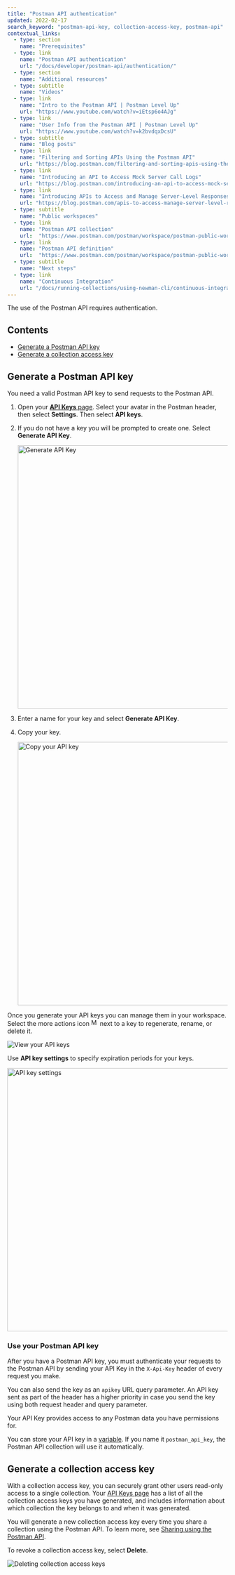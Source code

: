 ```yaml
---
title: "Postman API authentication"
updated: 2022-02-17
search_keyword: "postman-api-key, collection-access-key, postman-api"
contextual_links:
  - type: section
    name: "Prerequisites"
  - type: link
    name: "Postman API authentication"
    url: "/docs/developer/postman-api/authentication/"
  - type: section
    name: "Additional resources"
  - type: subtitle
    name: "Videos"
  - type: link
    name: "Intro to the Postman API | Postman Level Up"
    url: "https://www.youtube.com/watch?v=iEtsp6o4AJg"
  - type: link
    name: "User Info from the Postman API | Postman Level Up"
    url: "https://www.youtube.com/watch?v=k2bvdqxDcsU"
  - type: subtitle
    name: "Blog posts"
  - type: link
    name: "Filtering and Sorting APIs Using the Postman API"
    url: "https://blog.postman.com/filtering-and-sorting-apis-using-the-postman-api/"
  - type: link
    name: "Introducing an API to Access Mock Server Call Logs"
    url: "https://blog.postman.com/introducing-an-api-to-access-mock-server-call-logs/"
  - type: link
    name: "Introducing APIs to Access and Manage Server-Level Responses on a Mock Server"
    url: "https://blog.postman.com/apis-to-access-manage-server-level-responses-mock-server/"
  - type: subtitle
    name: "Public workspaces"
  - type: link
    name: "Postman API collection"
    url:  "https://www.postman.com/postman/workspace/postman-public-workspace/collection/12959542-c8142d51-e97c-46b6-bd77-52bb66712c9a?ctx=documentation"
  - type: link
    name: "Postman API definition"
    url:  "https://www.postman.com/postman/workspace/postman-public-workspace/api/72a32ca3-f06a-4e83-a933-2821a0e6616f/definition/d429098b-1789-4c62-b77b-cf02024aba53?view=documentation"
  - type: subtitle
    name: "Next steps"
  - type: link
    name: "Continuous Integration"
    url: "/docs/running-collections/using-newman-cli/continuous-integration/"
---
```


The use of the Postman API requires authentication.

## Contents

* [Generate a Postman API key](#generate-a-postman-api-key)
* [Generate a collection access key](#generate-a-collection-access-key)

## Generate a Postman API key

You need a valid Postman API key to send requests to the Postman API.

1. Open your [**API Keys** page](https://go.postman.co/settings/me/api-keys). Select your avatar in the Postman header, then select **Settings**. Then select **API keys**.

2. If you do not have a key you will be prompted to create one. Select **Generate API Key**.

   <img alt="Generate API Key" src="https://assets.postman.com/postman-docs/v10/no-api-keys-generate-v10.jpg" width="600px"/>

3. Enter a name for your key and select **Generate API Key**.

4. Copy your key.

    <img src="https://assets.postman.com/postman-docs/v10/copy-your-api-key-v10.jpg" alt="Copy your API key" width="600px"/>

Once you generate your API keys you can manage them in your workspace. Select the more actions icon <img alt="More actions icon" src="https://assets.postman.com/postman-docs/icon-more-actions-v9.jpg#icon" width="16px"> next to a key to regenerate, rename, or delete it.

<img src="https://assets.postman.com/postman-docs/v10/api-keys-regenerate-rename-delete-v10.jpg" alt="View your API keys"/>

Use **API key settings** to specify expiration periods for your keys.

<img src="https://assets.postman.com/postman-docs/v10/postman-api-key-settings-v10.jpg" width="600px" alt="API key settings"/>

### Use your Postman API key

After you have a Postman API key, you must authenticate your requests to the Postman API by sending your API Key in the `X-Api-Key` header of every request you make.

You can also send the key as an `apikey` URL query parameter. An API key sent as part of the header has a higher priority in case you send the key using both request header and query parameter.

Your API Key provides access to any Postman data you have permissions for.

You can store your API key in a [variable](/docs/sending-requests/variables/). If you name it `postman_api_key`, the Postman API collection will use it automatically.

## Generate a collection access key

With a collection access key, you can securely grant other users read-only access to a single collection. Your [API Keys page](https://go.postman.co/settings/me/api-keys) has a list of all the collection access keys you have generated, and includes information about which collection the key belongs to and when it was generated.

You will generate a new collection access key every time you share a collection using the Postman API. To learn more, see [Sharing using the Postman API](/docs/collaborating-in-postman/sharing/#sharing-using-the-postman-api).

To revoke a collection access key, select **Delete**.

<img alt="Deleting collection access keys" src="https://assets.postman.com/postman-docs/v10/collection-access-keys-v10.jpg"/>

